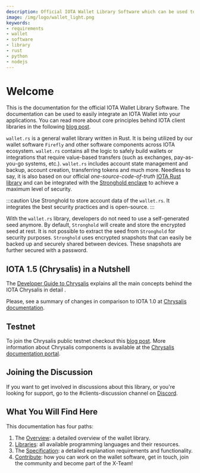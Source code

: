 ```yaml
---
description: Official IOTA Wallet Library Software which can be used to easily integrate an IOTA Wallet into your application 
image: /img/logo/wallet_light.png
keywords:
- requirements
- wallet
- software
- library
- rust
- python
- nodejs
---
```

# Welcome

This is the documentation for the official IOTA Wallet Library Software. The documentation can be used to easily integrate an IOTA Wallet into your applications. You can read more about core principles behind IOTA client libraries in the following [blog post](https://blog.iota.org/the-new-iota-client-libraries-harder-better-faster-stronger/).

`wallet.rs` is a general wallet library written in Rust. It is being utilized by our wallet software `Firefly` and other software components across IOTA ecosystem. `wallet.rs` contains all the logic to safely build wallets or integrations that require value-based transfers (such as exchanges, pay-as-you-go systems, etc.). `wallet.rs` includes account state management and backup, account creation, transferring tokens and much more. Needless to say, it is also based on our official _one-source-code-of-truth_ [IOTA Rust library](https://github.com/iotaledger/iota.rs) and can be integrated with the [Stronghold enclave](https://blog.iota.org/iota-stronghold-6ce55d311d7c/) to achieve a maximum level of security.

:::caution
Use Stronghold to store account data of the `wallet.rs`. It integrates the best security practices and is open-source.
:::

With the `wallet.rs` library, developers do not need to use a self-generated seed anymore. By default, `Stronghold` will create and store the encrypted seed at rest. It is not possible to extract the seed from `Stronghold` for security purposes. `Stronghold` uses encrypted snapshots that can easily be backed up and securely shared between devices. These snapshots are further secured with a password.

## IOTA 1.5 (Chrysalis) in a Nutshell
The [Developer Guide to Chrysalis](https://chrysalis.docs.iota.org/guides/dev_guide) explains all the main concepts behind the IOTA Chrysalis in detail .

Please, see a summary of changes in comparison to IOTA 1.0 at [Chrysalis documentation](https://chrysalis.docs.iota.org/guides).

## Testnet
To join the Chrysalis public testnet checkout this [blog post](https://blog.iota.org/chrysalis-phase-2-testnet-out-now/). More information about Chrysalis components is available at the [Chrysalis documentation portal](https://chrysalis.docs.iota.org/).

## Joining the Discussion
If you want to get involved in discussions about this library, or you're looking for support, go to the #clients-discussion channel on [Discord](https://discord.iota.org).

## What You Will Find Here
This documentation has four paths:
1. The [Overview](overview.md): a detailed overview of the wallet library. 
2. [Libraries](libraries/overview.md): all available programming languages and their resources.
3. The [Specification](specification.md): a detailed explanation requirements and functionality.
4. [Contribute](contribute.md): how you can work on the wallet software, get in touch, join the community and become part of the X-Team!
